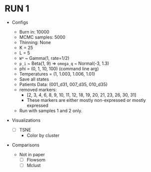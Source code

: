 # RUN 1

- Configs
    - Burn in: 10000
    - MCMC samples: 5000
    - Thinning: None
    - K = 25
    - L = 5
    - `W*` ~ Gamma(1, rate=1/2)
    - `p_i` ~ Beta(1, 9) => `omega_q` ~ Normal(-3, 1.3)
    - phi = (0, 1, 10, 100) (command line arg)
    - Temperatures = (1, 1.003, 1.006, 1.01)
    - Save all states
    - Patients Data: (001_d31, 007_d35, 010_d35)
    - removed markers:
        - [2, 3, 4, 6, 8, 9, 10, 11, 12, 18, 19, 20, 21, 23, 26, 30, 31]
        - These markers are either mostly non-expressed or mostly expressed
    - Run with samples 1 and 2 only.

- Visualizations
    - [ ] TSNE
        - Color by cluster

- Comparisons
    - Not in paper
        - [ ] Flowsom
        - [ ] Mclust

